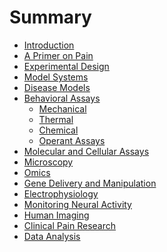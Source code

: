 # Summary

* [Introduction](README.md)
* [A Primer on Pain]()
* [Experimental Design]()
* [Model Systems]()
* [Disease Models]()
* [Behavioral Assays](/Behavioral_Assays/README.md)
	* [Mechanical](Behavioral_assays/Mechanical.md)
	* [Thermal](/Behavioral_Assays/Thermal.md)
	* [Chemical](/Behavioral_Assays/Chemical.md)
	* [Operant Assays](/Behavioral_Assays/Operant_Assays.md)
* [Molecular and Cellular Assays]()
* [Microscopy]()
* [Omics]()
* [Gene Delivery and Manipulation]()
* [Electrophysiology]()
* [Monitoring Neural Activity]()
* [Human Imaging]()
* [Clinical Pain Research]()
* [Data Analysis]()
